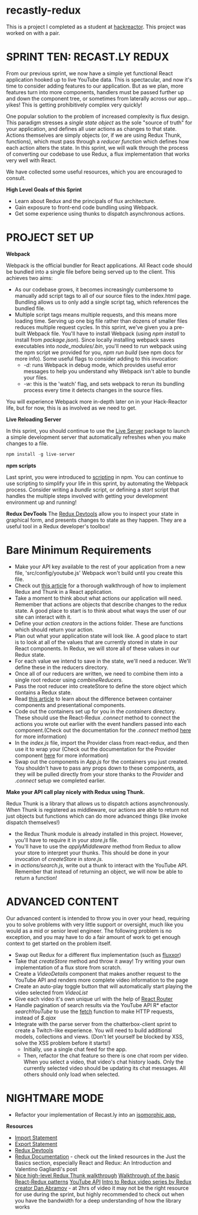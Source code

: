# recastly-redux
This is a project I completed as a student at [hackreactor](http://hackreactor.com). This project was worked on with a pair.

# SPRINT TEN: RECAST.LY REDUX
From our previous sprint, we now have a simple yet functional React application hooked up to live YouTube data. This is spectacular, and now it's time to consider adding features to our application. But as we plan, more features turn into more components, handlers must be passed further up and down the component tree, or sometimes from laterally across our app... yikes! This is getting prohibitively complex very quickly!

One popular solution to the problem of increased complexity is flux design. This paradigm stresses a *single state object* as the sole "source of truth" for your application, and defines all user actions as changes to that state. Actions themselves are simply objects (or, if we are using Redux Thunk, functions), which must pass through a *reducer function* which defines how each action alters the state. In this sprint, we will walk through the process of converting our codebase to use Redux, a flux implementation that works very well with React.

We have collected some useful resources, which you are encouraged to consult.

**High Level Goals of this Sprint**

* Learn about Redux and the principals of flux architecture.
* Gain exposure to front-end code bundling using Webpack.
* Get some experience using thunks to dispatch asynchronous actions.

# PROJECT SET UP

**Webpack**

Webpack is the official bundler for React applications. All React code should be bundled into a single file before being served up to the client. This achieves two aims:

* As our codebase grows, it becomes increasingly cumbersome to manually add script tags to all of our source files to the index.html page. Bundling allows us to only add a single script tag, which references the bundled file.
* Multiple script tags means multiple requests, and this means more loading time. Serving up one big file rather than dozens of smaller files reduces multiple request cycles. In this sprint, we've given you a pre-built Webpack file. You'll have to install Webpack (using *npm install* to install from *package.json*). Since locally installing webpack saves executables into *node_modules/.bin*, you'll need to run webpack using the npm script we provided for you, *npm run build* (see npm docs for more info). Some useful flags to consider adding to this invocation:
  * *-d:* runs Webpack in debug mode, which provides useful error messages to help you understand why Webpack isn't able to bundle your files.
  * *-w:* this is the 'watch' flag, and sets webpack to rerun its bundling process every time it detects changes in the source files.

You will experience Webpack more in-depth later on in your Hack-Reactor life, but for now, this is as involved as we need to get.

**Live Reloading Server**

In this sprint, you should continue to use the [Live Server](https://github.com/tapio/live-server) package to launch a simple development server that automatically refreshes when you make changes to a file.

```javascript
npm install -g live-server
```
**npm scripts**

Last sprint, you were introduced to [scripting](https://docs.npmjs.com/misc/scripts) in npm. You can continue to use scripting to simplify your life in this sprint, by automating the Webpack process. Consider writing a *bundle* script, or defining a *start* script that handles the multiple steps involved with getting your development environment up and running!

**Redux DevTools**
The [Redux Devtools](https://github.com/reduxjs/redux-devtools) allow you to inspect your state in graphical form, and presents changes to state as they happen. They are a useful tool in a Redux developer's toolbox!

# Bare Minimum Requirements
* Make your API key available to the rest of your application from a new file, 'src/config/youtube.js' Webpack won't build until you create this file.
* Check out [this article](https://medium.com/@stowball/a-dummys-guide-to-redux-and-thunk-in-react-d8904a7005d3) for a thorough walkthrough of how to implement Redux and Thunk in a React application.
* Take a moment to think about what actions our application will need. Remember that actions are objects that describe changes to the redux state. A good place to start is to think about what ways the user of our site can interact with it.
* Define your *action creators* in the actions folder. These are functions which should return your action.
* Plan out what your application state will look like. A good place to start is to look at all of the values that are currently stored in state in our React components. In Redux, we will store all of these values in our Redux state.
* For each value we intend to save in the state, we'll need a reducer. We'll define these in the reducers directory.
* Once all of our reducers are written, we need to combine them into a single root reducer using *combineReducers.*
* Pass the root reducer into createStore to define the store object which contains a Redux state.
* Read [this article](https://redux.js.org/basics/usage-with-react) to learn about the difference between container components and presentational components.
* Code out the containers set up for you in the *containers* directory. These should use the React-Redux *.connect* method to connect the actions you wrote out earlier with the event handlers passed into each component.(Check out the documentation for the *.connect* method [here](https://react-redux.js.org/) for more information)
* In the *index.js* file, import the Provider class from react-redux, and then use it to wrap your <App /> (Check out the documentation for the Provider component [here](https://react-redux.js.org/) for more information)
* Swap out the components in *App.js* for the containers you just created. You shouldn't have to pass any props down to these components, as they will be pulled directly from your store thanks to the *Provider* and *.connect* setup we completed earlier.

**Make your API call play nicely with Redux using Thunk.**

Redux Thunk is a library that allows us to dispatch actions asynchronously. When Thunk is registered as middleware, our actions are able to return not just objects but functions which can do more advanced things (like invoke dispatch themselves!)

* the Redux Thunk module is already installed in this project. However, you'll have to require it in your *store.js* file.
* You'll have to use the *applyMiddleware* method from Redux to allow your store to interpret your thunks. This should be done in your invocation of *createStore* in *store.js.*
* in *actions/search.js*, write out a thunk to interact with the YouTube API. Remember that instead of returning an object, we will now be able to return a function!

# ADVANCED CONTENT
Our advanced content is intended to throw you in over your head, requiring you to solve problems with very little support or oversight, much like you would as a mid or senior level engineer. The following problem is no exception, and you may have to do a fair amount of work to get enough context to get started on the problem itself.

* Swap out Redux for a different flux implementation (such as [fluxxor](http://fluxxor.com/what-is-flux.html))
* Take that *createStore* method and throw it away! Try writing your own implementation of a flux store from scratch.
* Create a *VideoDetails* component that makes another request to the YouTube API and renders more complete video information to the page
* Create an auto-play toggle button that will automatically start playing the video selected from *VideoList*
* Give each video it's own unique url with the help of [React Router](https://github.com/ReactTraining/react-router)
* Handle pagination of search results via the YouTube API
R* efactor *searchYouTube* to use the [fetch](https://developer.mozilla.org/en-US/docs/Web/API/Fetch_API) function to make HTTP requests, instead of *$.ajax*
* Integrate with the parse server from the chatterbox-client sprint to create a Twitch-like experience. You will need to build additional models, collections and views. (Don't let yourself be blocked by XSS, solve the XSS problem before it starts!)
  * Initially, use a single chat feed for the app.
  * Then, refactor the chat feature so there is one chat room per video. When you select a video, that video's chat history loads. Only the currently selected video should be updating its chat messages. All others should only load when selected.

# NIGHTMARE MODE
* Refactor your implementation of Recast.ly into an [isomorphic app.](https://www.lullabot.com/articles/what-is-an-isomorphic-application)

**Resources**
* [Import Statement](https://developer.mozilla.org/en-US/docs/Web/JavaScript/Reference/Statements/import)
* [Export Statement](https://developer.mozilla.org/en-US/docs/Web/JavaScript/Reference/Statements/export)
* [Redux Devtools](https://github.com/zalmoxisus/redux-devtools-extension)
* [Redux Documentation](https://redux.js.org/) - check out the linked resources in the Just the Basics section, especially React and Redux: An Introduction and Valentino Gagliardi's post
* [Nice high-level Redux Thunk walkthrough](https://stackoverflow.com/questions/35411423/how-to-dispatch-a-redux-action-with-a-timeout/35415559#35415559)
[Walkthrough of the basic React-Redux patterns](https://redux.js.org/basics/usage-with-react)
[YouTube API](https://developers.google.com/youtube/v3/getting-started)
[Intro to Redux video series by Redux creator Dan Abramov](https://egghead.io/courses/getting-started-with-redux) - at 2hrs of video it may not be the right resource for use during the sprint, but highly recommended to check out when you have the bandwidth for a deep understanding of how the library works

